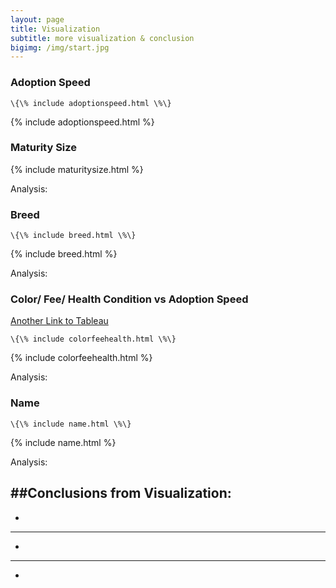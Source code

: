 ```yaml
---
layout: page
title: Visualization
subtitle: more visualization & conclusion
bigimg: /img/start.jpg
---
```


### Adoption Speed
```
\{\% include adoptionspeed.html \%\}
```
{% include adoptionspeed.html %}


### Maturity Size

{% include maturitysize.html %}

Analysis:


### Breed
```
\{\% include breed.html \%\}
```
{% include breed.html %}

Analysis:


### Color/ Fee/ Health Condition vs Adoption Speed
[Another Link to Tableau](https://public.tableau.com/profile/juew72#!/vizhome/others_15554523598650/ColorFeeHealthConditionAdoptionSpeed?publish=yes/)
```
\{\% include colorfeehealth.html \%\}
```
{% include colorfeehealth.html %}

Analysis:


### Name
```
\{\% include name.html \%\}
```
{% include name.html %}

Analysis:


##Conclusions from Visualization:
---
*
---
*
---
*

